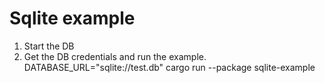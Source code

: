 # Sqlite example

1. Start the DB
2. Get the DB credentials and run the example.
DATABASE_URL="sqlite://test.db" cargo run --package sqlite-example
